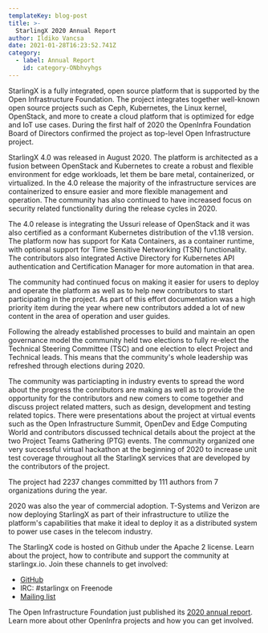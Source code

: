 ```yaml
---
templateKey: blog-post
title: >-
  StarlingX 2020 Annual Report
author: Ildiko Vancsa    
date: 2021-01-28T16:23:52.741Z
category: 
  - label: Annual Report
    id: category-ONbhvyhgs
---
```

StarlingX is a fully integrated, open source platform that is supported by the Open Infrastructure Foundation. The project integrates together well-known open source projects such as Ceph, Kubernetes, the Linux kernel, OpenStack, and more to create a cloud platform that is optimized for edge and IoT use cases. During the first half of 2020 the OpenInfra Foundation Board of Directors confirmed the project as top-level Open Infrastructure project.

StarlingX 4.0 was released in August 2020. The platform is architected as a fusion between OpenStack and Kubernetes to create a robust and flexible environment for edge workloads, let them be bare metal, containerized, or virtualized. In the 4.0 release the majority of the infrastructure services are containerized to ensure easier and more flexible management and operation. The community has also continued to have increased focus on security related functionality during the release cycles in 2020.

The 4.0 release is integrating the Ussuri release of OpenStack and it was also certified as a conformant Kubernetes distribution of the v1.18 version. The platform now has support for Kata Containers, as a container runtime, with optional support for Time Sensitive Networking (TSN) functionality. The contributors also integrated Active Directory for Kubernetes API authentication and Certification Manager for more automation in that area.

The community had continued focus on making it easier for users to deploy and operate the platform as well as to help new contributors to start participating in the project. As part of this effort documentation was a high priority item during the year where new contributors added a lot of new content in the area of operation and user guides.

Following the already established processes to build and maintain an open governance model the community held two elections to fully re-elect the Technical Steering Committee (TSC) and one election to elect Project and Technical leads. This means that the community's whole leadership was refreshed through elections during 2020.

The community was particiapting in industry events to spread the word about the progress the conributors are making as well as to provide the opportunity for the contributors and new comers to come together and discuss project related matters, such as design, development and testing related topics. There were presentations about the project at virtual events such as the Open Infrastructure Summit, OpenDev and Edge Computing World and contributors discussed technical details about the project at the two Project Teams Gathering (PTG) events. The community organized one very successful virtual hackathon at the beginning of 2020 to increase unit test coverage throughout all the StarlingX services that are developed by the contributors of the project.

The project had 2237 changes committed by 111 authors from 7 organizations during the year.

2020 was also the year of commercial adoption. T-Systems and Verizon are now deploying StarlingX as part of their infrastructure to utilize the platform's capabilities that make it ideal to deploy it as a distributed system to power use cases in the telecom industry.

The StarlingX code is hosted on Github under the Apache 2 license. Learn about the project, how to contribute and support the community at starlingx.io. Join these channels to get involved:

* [GitHub](https://git.starlingx.io/cgit)
* IRC: #starlingx on Freenode
* [Mailing list](https://lists.starlingx.io/)

The Open Infrastructure Foundation just published its [2020 annual report](https://www.openstack.org/annual-reports/2020-openinfra-foundation-annual-report/). Learn more about other OpenInfra projects and how you can get involved.
